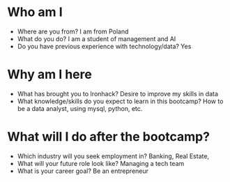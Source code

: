# Who am I

* Where are you from? I am from Poland
* What do you do? I am a student of management and AI
* Do you have previous experience with technology/data? Yes

# Why am I here

* What has brought you to Ironhack? Desire to improve my skills in data
* What knowledge/skills do you expect to learn in this bootcamp? How to be a data analyst, using mysql, python, etc.

# What will I do after the bootcamp?

* Which industry will you seek employment in? Banking, Real Estate, 
* What will your future role look like? Managing a tech team
* What is your career goal? Be an entrepreneur

